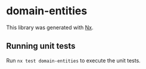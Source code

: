 # domain-entities

This library was generated with [Nx](https://nx.dev).

## Running unit tests

Run `nx test domain-entities` to execute the unit tests.
